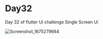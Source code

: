 # Day32

Day 32 of flutter Ui challenge
Single Screen Ui

![Screenshot_1675279664](https://user-images.githubusercontent.com/66890167/216143438-7efa6cd4-6b06-4312-8c1f-25dda391efa9.png)
